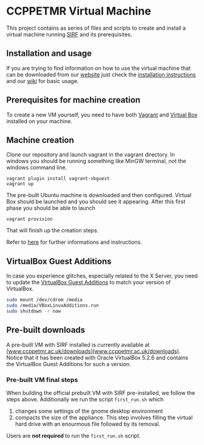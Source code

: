 # CCPPETMR Virtual Machine 

This project contains as series of files and scripts to create and install a virtual machine running [SIRF](https://github.com/CCPPETMR/SIRF) and its prerequisites. 

## Installation and usage
If you are trying to find information on how to use the virtual machine that can be downloaded 
from our [website](http://www.ccppetmr.ac.uk/downloads) just check the
[installation  instructions](INSTALL.md) and our [wiki](https://github.com/CCPPETMR/CCPPETMR_VM/wiki)
for basic usage.

## Prerequisites for machine creation

To create a new VM yourself, you need to have both [Vagrant](https://www.vagrantup.com) and [Virtual Box](https://www.virtualbox.org) installed on your machine.

## Machine creation

Clone our repository and launch vagrant in the vagrant directory. In windows you should be running something like MinGW terminal, not the windows command line.

    vagrant plugin install vagrant-vbguest
    vagrant up
	
The pre-built Ubuntu machine is downloaded and then configured. Virtual Box should be launched and you should see it appearing. After this first phase you should be able to launch 

    vagrant provision
	
That will finish up the creation steps. 

Refer to [here](https://github.com/CCPPETMR/CCPPETMR_VM/blob/master/INSTALL.md) for further informations and instructions.

## VirtualBox Guest Additions
In case you experience glitches, especially related to the X Server, you need to update the [VirtualBox Guest Additions](https://www.virtualbox.org/manual/ch04.html) to match your version of VirtualBox.

```bash
sudo mount /dev/cdrom /media
sudo /media/VBoxLinuxAdditions.run
sudo shutdown -r now
```

## Pre-built downloads
A pre-built VM with SIRF installed is currently available at [www.ccppetmr.ac.uk/downloads](www.ccppetmr.ac.uk/downloads). Notice that it has been created with Oracle VirtualBox 5.2.6 and contains the VirtualBox Guest Additions for such a version. 

### Pre-built VM final steps
When building the official prebuilt VM with SIRF pre-installed, we follow the steps above. 
Additionally we run the script `first_run.sh` which

1. changes some settings of the gnome desktop environment
2. compacts the size of the appliance. This step involves filling the virtual hard drive with an enourmous file followed by its removal.

Users are **not required** to run the `first_run.sh` script.

